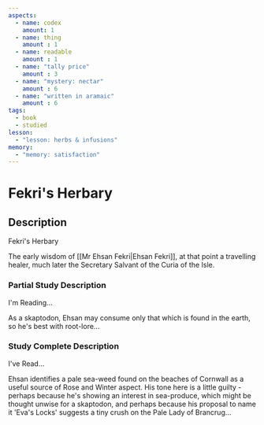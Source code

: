 ```yaml
---
aspects: 
  - name: codex
    amount: 1
  - name: thing
    amount : 1
  - name: readable
    amount : 1
  - name: "tally price"
    amount : 3
  - name: "mystery: nectar"
    amount : 6
  - name: "written in aramaic"
    amount : 6
tags:
  - book
  - studied
lesson:
  - "lesson: herbs & infusions"
memory:
  - "memory: satisfaction"
---
```


# Fekri's Herbary

## Description
Fekri's Herbary

The early wisdom of [[Mr Ehsan Fekri|Ehsan Fekri]], at that point a travelling healer, much later the Secretary Salvant of the Curia of the Isle.
### Partial Study Description
I'm Reading...

As a skaptodon, Ehsan may consume only that which is found in the earth, so he's best with root-lore...
### Study Complete Description
I've Read...

Ehsan identifies a pale sea-weed found on the beaches of Cornwall as a useful source of Rose and Winter aspect. His tone here is a little guilty - perhaps because he's showing an interest in sea-produce, which might be thought unwise for a skaptodon, and perhaps because his proposal to name it 'Eva's Locks' suggests a tiny crush on the Pale Lady of Brancrug...